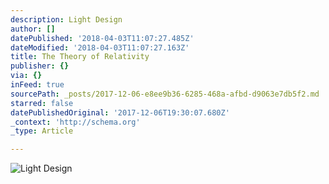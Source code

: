 ```yaml
---
description: Light Design
author: []
datePublished: '2018-04-03T11:07:27.485Z'
dateModified: '2018-04-03T11:07:27.163Z'
title: The Theory of Relativity
publisher: {}
via: {}
inFeed: true
sourcePath: _posts/2017-12-06-e8ee9b36-6285-468a-afbd-d9063e7db5f2.md
starred: false
datePublishedOriginal: '2017-12-06T19:30:07.680Z'
_context: 'http://schema.org'
_type: Article

---
```

![Light Design](https://the-grid-user-content.s3-us-west-2.amazonaws.com/507a4150-4ccc-4ed6-91cc-751e7550520d.jpg)